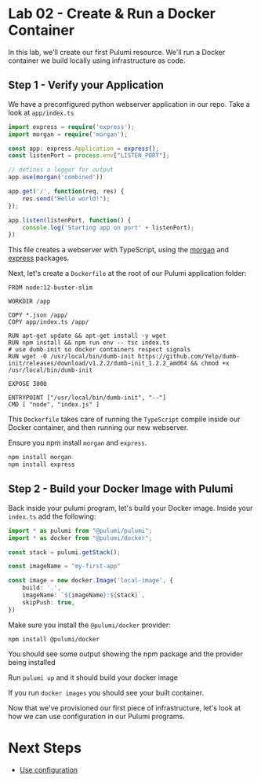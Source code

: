 # Lab 02 - Create & Run a Docker Container

In this lab, we'll create our first Pulumi resource. We'll run a Docker container we build locally using infrastructure as code.

## Step 1 - Verify your Application

We have a preconfigured python webserver application in our repo. Take a look at `app/index.ts`

```typescript
import express = require('express');
import morgan = require('morgan');

const app: express.Application = express();
const listenPort = process.env["LISTEN_PORT"];

// defines a logger for output
app.use(morgan('combined'))

app.get('/', function(req, res) {
    res.send("Hello world!");
});

app.listen(listenPort, function() {
    console.log('Starting app on port' + listenPort);
})
```

This file creates a webserver with TypeScript, using the [morgan](https://www.npmjs.com/package/morgan) and [express](https://www.npmjs.com/package/express) packages.

Next, let's create a `Dockerfile` at the root of our Pulumi application folder:

```
FROM node:12-buster-slim

WORKDIR /app

COPY *.json /app/
COPY app/index.ts /app/

RUN apt-get update && apt-get install -y wget
RUN npm install && npm run env -- tsc index.ts
# use dumb-init so docker containers respect signals
RUN wget -O /usr/local/bin/dumb-init https://github.com/Yelp/dumb-init/releases/download/v1.2.2/dumb-init_1.2.2_amd64 && chmod +x /usr/local/bin/dumb-init

EXPOSE 3000

ENTRYPOINT ["/usr/local/bin/dumb-init", "--"]
CMD [ "node", "index.js" ]
```

This `Dockerfile` takes care of running the `TypeScript` compile inside our Docker container, and then running our new webserver.

Ensure you npm install `morgan` and `express`.

```bash
npm install morgan
npm install express
```

## Step 2 - Build your Docker Image with Pulumi

Back inside your pulumi program, let's build your Docker image. Inside your `index.ts` add the following:


```typescript                                                                                                                                                               
import * as pulumi from "@pulumi/pulumi";
import * as docker from "@pulumi/docker";

const stack = pulumi.getStack();

const imageName = "my-first-app"

const image = new docker.Image('local-image', {
    build: '.',
    imageName: `${imageName}:${stack}`,
    skipPush: true,
})
```

Make sure you install the `@pulumi/docker` provider:

```
npm install @pulumi/docker
```

You should see some output showing the npm package and the provider being installed

Run `pulumi up` and it should build your docker image

If you run `docker images` you should see your built container.

Now that we've provisioned our first piece of infrastructure, let's look at how we can use configuration in our Pulumi programs.

# Next Steps

* [Use configuration](../lab-03/README.md)
